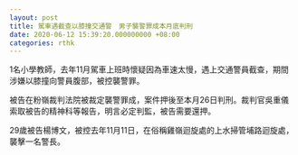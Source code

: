 ```yaml
---
layout: post
title: 駕車遇截查以膝撞交通警　男子襲警罪成本月底判刑
date: 2020-06-12 15:39:20.000000000 +08:00
categories: rthk
---
```


1名小學教師，去年11月駕車上班時懷疑因為車速太慢，遇上交通警員截查，期間涉嫌以膝撞向警員腹部，被控襲警罪。

被告在粉嶺裁判法院被裁定襲警罪成，案件押後至本月26日判刑。裁判官吳重儀索取被告的精神科等報告，明言必定判監，被告需要還押。

29歲被告楊博文，被控去年11月11日，在俗稱雞嶺迴旋處的上水掃管埔路迴旋處，襲擊一名警長。

